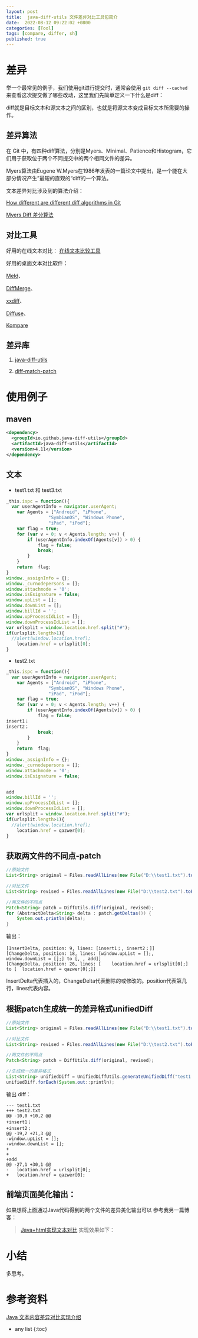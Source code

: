 ```yaml
---
layout: post
title:  java-diff-utils 文件差异对比工具包简介
date:  2022-08-12 09:22:02 +0800
categories: [Tool]
tags: [compare, differ, sh]
published: true
---
```


# 差异

举一个最常见的例子，我们使用git进行提交时，通常会使用 `git diff --cached` 来查看这次提交做了哪些改动，这里我们先简单定义一下什么是diff：

diff就是目标文本和源文本之间的区别，也就是将源文本变成目标文本所需要的操作。

## 差异算法

在 Git 中，有四种diff算法，分别是Myers、Minimal、Patience和Histogram，它们用于获取位于两个不同提交中的两个相同文件的差异。

Myers算法由Eugene W.Myers在1986年发表的一篇论文中提出，是一个能在大部分情况产生”最短的直观的“diff的一个算法。

文本差异对比涉及到的算法介绍：

[How different are different diff algorithms in Git](https://link.springer.com/article/10.1007/s10664-019-09772-z)

[Myers Diff 差分算法](https://chenshinan.github.io/2019/05/02/git%E7%94%9F%E6%88%90diff%E5%8E%9F%E7%90%86%EF%BC%9AMyers%E5%B7%AE%E5%88%86%E7%AE%97%E6%B3%95/)

## 对比工具

好用的在线文本对比： [在线文本比较工具](https://chenshinan.github.io/2019/05/02/git%E7%94%9F%E6%88%90diff%E5%8E%9F%E7%90%86%EF%BC%9AMyers%E5%B7%AE%E5%88%86%E7%AE%97%E6%B3%95/)


好用的桌面文本对比软件：

[Meld](https://meld.en.softonic.com/)、

[DiffMerge](http://sourcegear.com/diffmerge/)、

[xxdiff](https://furius.ca/xxdiff/)、

[Diffuse](https://sourceforge.net/projects/diffuse/)、

[Kompare](https://apps.kde.org/kompare/)

## 差异库

1. [java-diff-utils](https://github.com/java-diff-utils/java-diff-utils)

2. [diff-match-patch](https://github.com/google/diff-match-patch)


# 使用例子

## maven 

```xml
<dependency>
  <groupId>io.github.java-diff-utils</groupId>
  <artifactId>java-diff-utils</artifactId>
  <version>4.11</version>
</dependency>
```

## 文本

- test1.txt 和 test3.txt

```js
_this.ispc = function(){
  var userAgentInfo = navigator.userAgent;
    var Agents = ["Android", "iPhone",
                "SymbianOS", "Windows Phone",
                "iPad", "iPod"];
    var flag = true;
    for (var v = 0; v < Agents.length; v++) {
        if (userAgentInfo.indexOf(Agents[v]) > 0) {
            flag = false;
            break;
        }
    }
    return  flag;
}
window._assignInfo = {};
window._curnodepersons = [];
window.attachmode = '0';
window.isEsignature = false;
window.upList = [];
window.downList = [];
window.billId = '';
window.upProcessIdList = [];
window.downProcessIdList = [];
var urlsplit = window.location.href.split("#");
if(urlsplit.length>1){
  //alert(window.location.href);
 	location.href = urlsplit[0];
}
```

- test2.txt

```js
_this.ispc = function(){
  var userAgentInfo = navigator.userAgent;
    var Agents = ["Android", "iPhone",
                "SymbianOS", "Windows Phone",
                "iPad", "iPod"];
    var flag = true;
    for (var v = 0; v < Agents.length; v++) {
        if (userAgentInfo.indexOf(Agents[v]) > 0) {
            flag = false;
insert1；
insert2；
            break;
        }
    }
    return  flag;
}
window._assignInfo = {};
window._curnodepersons = [];
window.attachmode = '0';
window.isEsignature = false;


add
window.billId = '';
window.upProcessIdList = [];
window.downProcessIdList = [];
var urlsplit = window.location.href.split("#");
if(urlsplit.length>1){
  //alert(window.location.href);
 	location.href = qazwer[0];
}
```

## 获取两文件的不同点-patch

```java
//原始文件
List<String> original = Files.readAllLines(new File("D:\\test1.txt").toPath());

//对比文件
List<String> revised = Files.readAllLines(new File("D:\\test2.txt").toPath());

//两文件的不同点
Patch<String> patch = DiffUtils.diff(original, revised);
for (AbstractDelta<String> delta : patch.getDeltas()) {
    System.out.println(delta);
}
```

输出：

```
[InsertDelta, position: 9, lines: [insert1；, insert2；]]
[ChangeDelta, position: 18, lines: [window.upList = [];, window.downList = [];] to [, , add]]
[ChangeDelta, position: 26, lines: [ 	location.href = urlsplit[0];] to [ 	location.href = qazwer[0];]]
```

InsertDelta代表插入的，ChangeDelta代表删除的或修改的。position代表第几行，lines代表内容。

## 根据patch生成统一的差异格式unifiedDiff

```java
//原始文件
List<String> original = Files.readAllLines(new File("D:\\test1.txt").toPath());

//对比文件
List<String> revised = Files.readAllLines(new File("D:\\test2.txt").toPath());

//两文件的不同点
Patch<String> patch = DiffUtils.diff(original, revised);

//生成统一的差异格式
List<String> unifiedDiff = UnifiedDiffUtils.generateUnifiedDiff("test1.txt", "test2.txt", original, patch, 0);
unifiedDiff.forEach(System.out::println);
```

输出 diff：

```
--- test1.txt
+++ test2.txt
@@ -10,0 +10,2 @@
+insert1；
+insert2；
@@ -19,2 +21,3 @@
-window.upList = [];
-window.downList = [];
+
+
+add
@@ -27,1 +30,1 @@
- 	location.href = urlsplit[0];
+ 	location.href = qazwer[0];
```

## 前端页面美化输出：

如果想将上面通过Java代码得到的两个文件的差异美化输出可以 参考我另一篇博客：

> [Java+html实现文本对比](https://blog.csdn.net/qq_33697094/article/details/121767084) 实现效果如下：

# 小结

多思考。

# 参考资料

[Java 文本内容差异对比实现介绍](https://blog.csdn.net/qq_33697094/article/details/121681707)

* any list
{:toc}